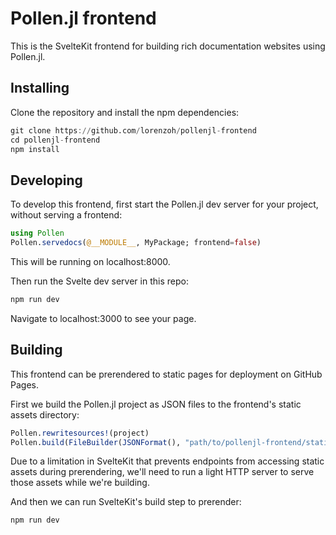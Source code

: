# Pollen.jl frontend

This is the SvelteKit frontend for building rich documentation websites using Pollen.jl.

## Installing

Clone the repository and install the npm dependencies:

```julia
git clone https://github.com/lorenzoh/pollenjl-frontend
cd pollenjl-frontend
npm install
```

## Developing

To develop this frontend, first start the Pollen.jl dev server for your project, without serving a frontend:

```julia
using Pollen
Pollen.servedocs(@__MODULE__, MyPackage; frontend=false)
```

This will be running on localhost:8000.

Then run the Svelte dev server in this repo:

```sh
npm run dev
```

Navigate to localhost:3000 to see your page.

## Building

This frontend can be prerendered to static pages for deployment on GitHub Pages.

First we build the Pollen.jl project as JSON files to the frontend's static assets directory:

```julia
Pollen.rewritesources!(project)
Pollen.build(FileBuilder(JSONFormat(), "path/to/pollenjl-frontend/static"), project)
```

Due to a limitation in SvelteKit that prevents endpoints from accessing static assets during prerendering, we'll need to run a light HTTP server to serve those assets while we're building.



And then we can run SvelteKit's build step to prerender:


```sh
npm run dev
```